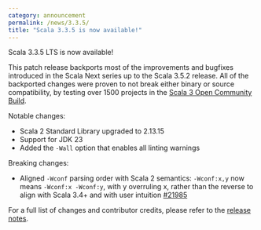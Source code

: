 ```yaml
---
category: announcement
permalink: /news/3.3.5/
title: "Scala 3.3.5 is now available!"
---
```

Scala 3.3.5 LTS is now available!

This patch release backports most of the improvements and bugfixes introduced in the Scala Next series up to the Scala 3.5.2 release.
All of the backported changes were proven to not break either binary or source compatibility, by testing over 1500 projects in the [Scala 3 Open Community Build](https://github.com/VirtusLab/community-build3).

Notable changes:

- Scala 2 Standard Library upgraded to 2.13.15
- Support for JDK 23
- Added the `-Wall` option that enables all linting warnings

Breaking changes:

- Aligned `-Wconf` parsing order with Scala 2 semantics: `-Wconf:x,y` now means `-Wconf:x -Wconf:y`, with y overruling x, rather than the reverse to align with Scala 3.4+ and with user intuition [#21985](https://github.com/scala/scala3/pull/21985)

For a full list of changes and contributor credits, please refer to the [release notes](https://github.com/scala/scala3/releases/tag/3.3.5).
